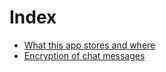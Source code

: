 # Index

- [What this app stores and where](/docs/how-it-works/storage)
- [Encryption of chat messages](/docs/how-it-works/chat-encryption)
